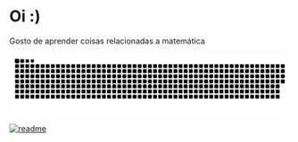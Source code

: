 # Oi :)
Gosto de aprender coisas relacionadas a matemática

![Snake_animation](https://github.com/SOPHI-A9/SOPHI-A9/blob/output/github-contribution-grid-snake.svg)

[![readme](https://github-readme-stats.vercel.app/api/pin/?username=SOPHI-A9&repo=SOPHI-A9&theme=react)](https://github.com/SOPHI-A9/SOPHI-A9)



